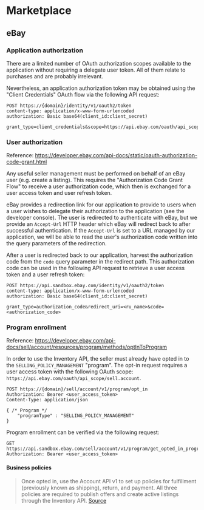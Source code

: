 # Marketplace

## eBay

### Application authorization

There are a limited number of OAuth authorization scopes available to the application without requiring a delegate user token. All of them relate to purchases and are probably irrelevant.

Nevertheless, an application authorization token may be obtained using the "Client Credentials" OAuth flow via the following API request:

```http request
POST https://{domain}/identity/v1/oauth2/token
content-type: application/x-www-form-urlencoded
authorization: Basic base64(client_id:client_secret)

grant_type=client_credentials&scope=https://api.ebay.com/oauth/api_scope+https://api.ebay.com/oauth/api_scope/buy.guest.order+https://api.ebay.com/oauth/api_scope/buy.item.feed+https://api.ebay.com/oauth/api_scope/buy.marketing+https://api.ebay.com/oauth/api_scope/buy.product.feed+https://api.ebay.com/oauth/api_scope/buy.marketplace.insights+https://api.ebay.com/oauth/api_scope/buy.proxy.guest.order+https://api.ebay.com/oauth/api_scope/buy.item.bulk+https://api.ebay.com/oauth/api_scope/buy.deal
```

### User authorization

Reference: https://developer.ebay.com/api-docs/static/oauth-authorization-code-grant.html

Any useful seller management must be performed on behalf of an eBay user (e.g. create a listing). This requires the "Authorization Code Grant Flow" to receive a user authorization code, which then is exchanged for a user access token and user refresh token.

eBay provides a redirection link for our application to provide to users when a user wishes to delegate their authorization to the application (see the developer console). The user is redirected to authenticate with eBay, but we provide an `Accept-Url` HTTP header which eBay will redirect back to after successful authentication. If the `Accept-Url` is set to a URL managed by our application, we will be able to read the user's authorization code written into the query parameters of the redirection.

After a user is redirected back to our application, harvest the authorization code from the `code` query parameter in the redirect path. This authorization code can be used in the following API request to retrieve a user access token and a user refresh token:

```http request
POST https://api.sandbox.ebay.com/identity/v1/oauth2/token
content-type: application/x-www-form-urlencoded
authorization: Basic base64(client_id:client_secret)

grant_type=authorization_code&redirect_uri=<ru_name>&code=<authorization_code>
```

### Program enrollment

Reference: https://developer.ebay.com/api-docs/sell/account/resources/program/methods/optInToProgram

In order to use the Inventory API, the seller must already have opted in to the `SELLING_POLICY_MANAGEMENT` "program". The opt-in request requires a user access token with the following OAuth scope: `https://api.ebay.com/oauth/api_scope/sell.account`.

```http request
POST https://{domain}/sell/account/v1/program/opt_in
Authorization: Bearer <user_access_token>
Content-Type: application/json

{ /* Program */
	"programType" : "SELLING_POLICY_MANAGEMENT"
}
```

Program enrollment can be verified via the following request:

```http request
GET https://api.sandbox.ebay.com/sell/account/v1/program/get_opted_in_programs
Authorization: Bearer <user_access_token>
```

#### Business policies

> Once opted in, use the Account API v1 to set up policies for fulfillment (previously known as shipping), return, and payment. All three policies are required to publish offers and create active listings through the Inventory API.
> [Source](https://developer.ebay.com/api-docs/sell/static/inventory/publishing-offers.html)
